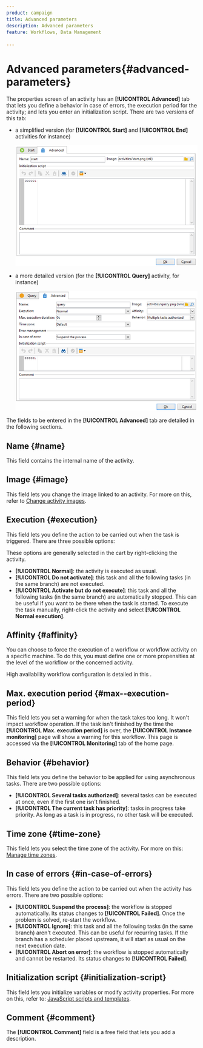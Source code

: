```yaml
---
product: campaign
title: Advanced parameters
description: Advanced parameters
feature: Workflows, Data Management

---
```

# Advanced parameters{#advanced-parameters}



The properties screen of an activity has an **[!UICONTROL Advanced]** tab that lets you define a behavior in case of errors, the execution period for the activity; and lets you enter an initialization script. There are two versions of this tab:

* a simplified version (for **[!UICONTROL Start]** and **[!UICONTROL End]** activities for instance)

  ![](assets/wf-advanced-basic.png)

* a more detailed version (for the **[!UICONTROL Query]** activity, for instance)

  ![](assets/wf-advanced-full.png)

The fields to be entered in the **[!UICONTROL Advanced]** tab are detailed in the following sections.

## Name {#name}

This field contains the internal name of the activity.

## Image {#image}

This field lets you change the image linked to an activity. For more on this, refer to [Change activity images](change-activity-images.md).

## Execution {#execution}

This field lets you define the action to be carried out when the task is triggered. There are three possible options:

These options are generally selected in the cart by right-clicking the activity.

* **[!UICONTROL Normal]**: the activity is executed as usual.
* **[!UICONTROL Do not activate]**: this task and all the following tasks (in the same branch) are not executed. 
* **[!UICONTROL Activate but do not execute]**: this task and all the following tasks (in the same branch) are automatically stopped. This can be useful if you want to be there when the task is started. To execute the task manually, right-click the activity and select **[!UICONTROL Normal execution]**.

## Affinity {#affinity}

You can choose to force the execution of a workflow or workflow activity on a specific machine. To do this, you must define one or more propensities at the level of the workflow or the concerned activity.

High availability workflow configuration is detailed in this  .


## Max. execution period {#max--execution-period}

This field lets you set a warning for when the task takes too long. It won't impact workflow operation. If the task isn't finished by the time the **[!UICONTROL Max. execution period]** is over, the **[!UICONTROL Instance monitoring]** page will show a warning for this workflow. This page is accessed via the **[!UICONTROL Monitoring]** tab of the home page.

## Behavior {#behavior}

This field lets you define the behavior to be applied for using asynchronous tasks. There are two possible options:

* **[!UICONTROL Several tasks authorized]**: several tasks can be executed at once, even if the first one isn't finished. 
* **[!UICONTROL The current task has priority]**: tasks in progress take priority. As long as a task is in progress, no other task will be executed.

## Time zone {#time-zone}

This field lets you select the time zone of the activity. For more on this: [Manage time zones](managing-time-zones.md).

## In case of errors {#in-case-of-errors}

This field lets you define the action to be carried out when the activity has errors. There are two possible options:

* **[!UICONTROL Suspend the process]**: the workflow is stopped automatically. Its status changes to **[!UICONTROL Failed]**. Once the problem is solved, re-start the workflow.
* **[!UICONTROL Ignore]**: this task and all the following tasks (in the same branch) aren't executed. This can be useful for recurring tasks. If the branch has a scheduler placed upstream, it will start as usual on the next execution date.
* **[!UICONTROL Abort on error]**: the workflow is stopped automatically and cannot be restarted. Its status changes to **[!UICONTROL Failed]**. 

## Initialization script {#initialization-script}

This field lets you initialize variables or modify activity properties. For more on this, refer to: [JavaScript scripts and templates](javascript-scripts-and-templates.md).

## Comment {#comment}

The **[!UICONTROL Comment]** field is a free field that lets you add a description.
